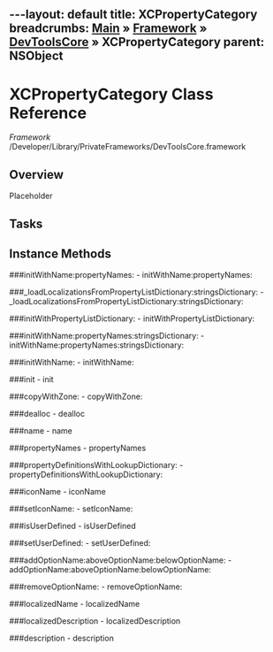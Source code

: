 ---layout: default
title: XCPropertyCategory
breadcrumbs: <a href="/index.html">Main</a> &raquo; <a href="/Frameworks.html">Framework</a> &raquo; <a href="/Frameworks/DevToolsCore.html">DevToolsCore</a> &raquo; XCPropertyCategory
parent: NSObject 
---
# XCPropertyCategory Class Reference

*Framework* /Developer/Library/PrivateFrameworks/DevToolsCore.framework

## Overview

Placeholder

## Tasks

## Instance Methods

<a name="-initWithName:propertyNames:"></a>
###initWithName:propertyNames:
    - initWithName:propertyNames:

<a name="-_loadLocalizationsFromPropertyListDictionary:stringsDictionary:"></a>
###_loadLocalizationsFromPropertyListDictionary:stringsDictionary:
    - _loadLocalizationsFromPropertyListDictionary:stringsDictionary:

<a name="-initWithPropertyListDictionary:"></a>
###initWithPropertyListDictionary:
    - initWithPropertyListDictionary:

<a name="-initWithName:propertyNames:stringsDictionary:"></a>
###initWithName:propertyNames:stringsDictionary:
    - initWithName:propertyNames:stringsDictionary:

<a name="-initWithName:"></a>
###initWithName:
    - initWithName:

<a name="-init"></a>
###init
    - init

<a name="-copyWithZone:"></a>
###copyWithZone:
    - copyWithZone:

<a name="-dealloc"></a>
###dealloc
    - dealloc

<a name="-name"></a>
###name
    - name

<a name="-propertyNames"></a>
###propertyNames
    - propertyNames

<a name="-propertyDefinitionsWithLookupDictionary:"></a>
###propertyDefinitionsWithLookupDictionary:
    - propertyDefinitionsWithLookupDictionary:

<a name="-iconName"></a>
###iconName
    - iconName

<a name="-setIconName:"></a>
###setIconName:
    - setIconName:

<a name="-isUserDefined"></a>
###isUserDefined
    - isUserDefined

<a name="-setUserDefined:"></a>
###setUserDefined:
    - setUserDefined:

<a name="-addOptionName:aboveOptionName:belowOptionName:"></a>
###addOptionName:aboveOptionName:belowOptionName:
    - addOptionName:aboveOptionName:belowOptionName:

<a name="-removeOptionName:"></a>
###removeOptionName:
    - removeOptionName:

<a name="-localizedName"></a>
###localizedName
    - localizedName

<a name="-localizedDescription"></a>
###localizedDescription
    - localizedDescription

<a name="-description"></a>
###description
    - description

